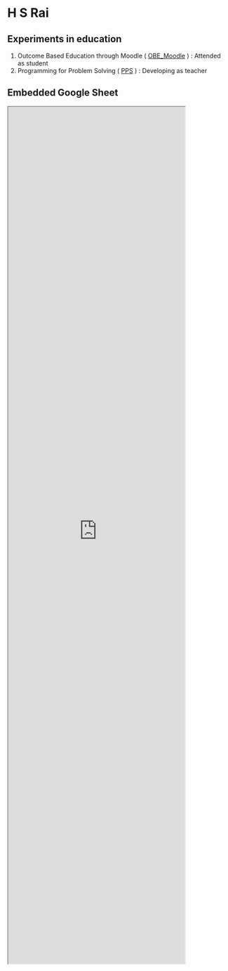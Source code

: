 # H S Rai
## Experiments in education

1. Outcome Based Education through Moodle ( [OBE_Moodle](OBE_Moodle/obe.md) ) : Attended as student
1. Programming for Problem Solving ( [PPS](PPS/pps.md) ) : Developing as teacher

## Embedded Google Sheet

<iframe id="myiframe" src="https://docs.google.com/spreadsheets/d/e/2PACX-1vSgUfQtfE6B-KX6MZtl0H607BpGdzO_Opq3qVMDaZBzjv2AgleztLXlbCkOda90JVInDhAO4I-dno9K/pubhtml?gid=0&amp;single=true&amp;widget=true&amp;headers=false"></iframe>

<style>
   #myiframe {
      width: 80%;
      height: 50%;
   }
</style>


